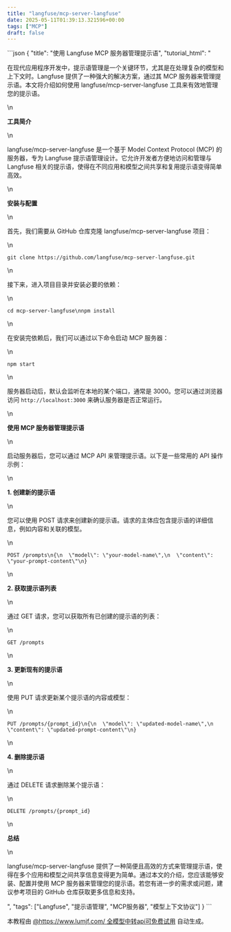 ```yaml
---
title: "langfuse/mcp-server-langfuse"
date: 2025-05-11T01:39:13.321596+00:00
tags: ["MCP"]
draft: false
---
```


<p>```json
{
  "title": "使用 Langfuse MCP 服务器管理提示语",
  "tutorial_html": "<p>在现代应用程序开发中，提示语管理是一个关键环节，尤其是在处理复杂的模型和上下文时。Langfuse 提供了一种强大的解决方案，通过其 MCP 服务器来管理提示语。本文将介绍如何使用 langfuse/mcp-server-langfuse 工具来有效地管理您的提示语。</p>\n<p><strong>工具简介</strong></p>\n<p>langfuse/mcp-server-langfuse 是一个基于 Model Context Protocol (MCP) 的服务器，专为 Langfuse 提示语管理设计。它允许开发者方便地访问和管理与 Langfuse 相关的提示语，使得在不同应用和模型之间共享和复用提示语变得简单高效。</p>\n<p><strong>安装与配置</strong></p>\n<p>首先，我们需要从 GitHub 仓库克隆 langfuse/mcp-server-langfuse 项目：</p>\n<pre><code>git clone https://github.com/langfuse/mcp-server-langfuse.git</code></pre>\n<p>接下来，进入项目目录并安装必要的依赖：</p>\n<pre><code>cd mcp-server-langfuse\nnpm install</code></pre>\n<p>在安装完依赖后，我们可以通过以下命令启动 MCP 服务器：</p>\n<pre><code>npm start</code></pre>\n<p>服务器启动后，默认会监听在本地的某个端口，通常是 3000。您可以通过浏览器访问 <code>http://localhost:3000</code> 来确认服务器是否正常运行。</p>\n<p><strong>使用 MCP 服务器管理提示语</strong></p>\n<p>启动服务器后，您可以通过 MCP API 来管理提示语。以下是一些常用的 API 操作示例：</p>\n<p><strong>1. 创建新的提示语</strong></p>\n<p>您可以使用 POST 请求来创建新的提示语。请求的主体应包含提示语的详细信息，例如内容和关联的模型。</p>\n<pre><code>POST /prompts\n{\n  \"model\": \"your-model-name\",\n  \"content\": \"your-prompt-content\"\n}</code></pre>\n<p><strong>2. 获取提示语列表</strong></p>\n<p>通过 GET 请求，您可以获取所有已创建的提示语的列表：</p>\n<pre><code>GET /prompts</code></pre>\n<p><strong>3. 更新现有的提示语</strong></p>\n<p>使用 PUT 请求更新某个提示语的内容或模型：</p>\n<pre><code>PUT /prompts/{prompt_id}\n{\n  \"model\": \"updated-model-name\",\n  \"content\": \"updated-prompt-content\"\n}</code></pre>\n<p><strong>4. 删除提示语</strong></p>\n<p>通过 DELETE 请求删除某个提示语：</p>\n<pre><code>DELETE /prompts/{prompt_id}</code></pre>\n<p><strong>总结</strong></p>\n<p>langfuse/mcp-server-langfuse 提供了一种简便且高效的方式来管理提示语，使得在多个应用和模型之间共享信息变得更为简单。通过本文的介绍，您应该能够安装、配置并使用 MCP 服务器来管理您的提示语。若您有进一步的需求或问题，建议参考项目的 GitHub 仓库获取更多信息和支持。</p>",
  "tags": ["Langfuse", "提示语管理", "MCP服务器", "模型上下文协议"]
}
```</p><p>本教程由 <a href="https://www.lumjf.com/" target="_blank">@https://www.lumjf.com/ 全模型中转api可免费试用</a> 自动生成。</p>